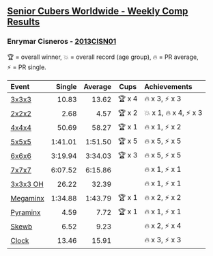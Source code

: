 <style>table {white-space: nowrap;}</style>

## [Senior Cubers Worldwide - Weekly Comp Results](/scw-comp/results/)
### Enrymar Cisneros - [2013CISN01](https://www.worldcubeassociation.org/persons/2013CISN01)

<span style="white-space: nowrap;">🏆 = overall winner</span>, <span style="white-space: nowrap;">💥 = overall record (age group)</span>, <span style="white-space: nowrap;">🔥 = PR average</span>, <span style="white-space: nowrap;">⚡ = PR single</span>.

| Event | Single | Average | Cups | Achievements|
| :-- | --: | --: | :--: | :-- |
| [3x3x3](333.md) | 10.83 | 13.62 | 🏆 x 4 | 🔥 x 3, ⚡ x 3 |
| [2x2x2](222.md) | 2.68 | 4.57 | 🏆 x 2 | 💥 x 1, 🔥 x 4, ⚡ x 3 |
| [4x4x4](444.md) | 50.69 | 58.27 | 🏆 x 1 | 🔥 x 1, ⚡ x 2 |
| [5x5x5](555.md) | 1:41.01 | 1:51.50 | 🏆 x 5 | 🔥 x 5, ⚡ x 5 |
| [6x6x6](666.md) | 3:19.94 | 3:34.03 | 🏆 x 3 | 🔥 x 5, ⚡ x 5 |
| [7x7x7](777.md) | 6:07.52 | 6:15.86 |  | 🔥 x 1, ⚡ x 1 |
| [3x3x3 OH](333oh.md) | 26.22 | 32.39 |  | 🔥 x 1, ⚡ x 1 |
| [Megaminx](minx.md) | 1:34.88 | 1:43.79 | 🏆 x 1 | 🔥 x 2, ⚡ x 2 |
| [Pyraminx](pyram.md) | 4.59 | 7.72 | 🏆 x 1 | 🔥 x 1, ⚡ x 1 |
| [Skewb](skewb.md) | 6.52 | 9.23 |  | 🔥 x 2, ⚡ x 4 |
| [Clock](clock.md) | 13.46 | 15.91 |  | 🔥 x 3, ⚡ x 3 |

<!-- Global site tag (gtag.js) - Google Analytics -->
<script async src="https://www.googletagmanager.com/gtag/js?id=UA-86348435-3"></script>
<script>window.dataLayer = window.dataLayer || []; function gtag() {dataLayer.push(arguments);} gtag('js', new Date()); gtag('config', 'UA-86348435-3');</script>
